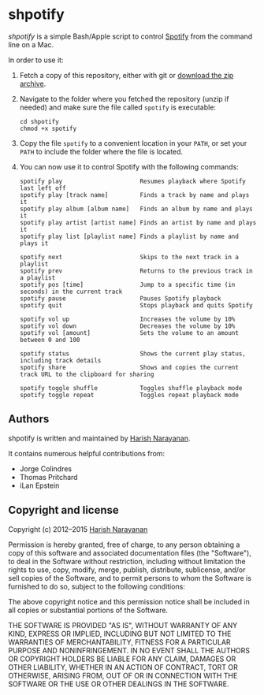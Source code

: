 # shpotify

*shpotify* is a simple Bash/Apple script to control
 [Spotify](https://www.spotify.com) from the command line on a Mac.

In order to use it:

1. Fetch a copy of this repository, either with git or [download the
   zip archive](https://github.com/hnarayanan/shpotify/archive/master.zip).

2. Navigate to the folder where you fetched the repository (unzip if
   needed) and make sure the file called `spotify` is executable:
   ````
   cd shpotify
   chmod +x spotify
   ````

3. Copy the file `spotify` to a convenient location in your `PATH`, or
   set your `PATH` to include the folder where the file is located.

4. You can now use it to control Spotify with the following commands:
   ````
   spotify play                      Resumes playback where Spotify last left off
   spotify play [track name]         Finds a track by name and plays it
   spotify play album [album name]   Finds an album by name and plays it
   spotify play artist [artist name] Finds an artist by name and plays it
   spotify play list [playlist name] Finds a playlist by name and plays it

   spotify next                      Skips to the next track in a playlist
   spotify prev                      Returns to the previous track in a playlist
   spotify pos [time]                Jump to a specific time (in seconds) in the current track
   spotify pause                     Pauses Spotify playback
   spotify quit                      Stops playback and quits Spotify

   spotify vol up                    Increases the volume by 10%
   spotify vol down                  Decreases the volume by 10%
   spotify vol [amount]              Sets the volume to an amount between 0 and 100

   spotify status                    Shows the current play status, including track details
   spotify share                     Shows and copies the current track URL to the clipboard for sharing

   spotify toggle shuffle            Toggles shuffle playback mode
   spotify toggle repeat             Toggles repeat playback mode
   ````

## Authors

shpotify is written and maintained by [Harish
Narayanan](https://harishnarayanan.org).

It contains numerous helpful contributions from:

* Jorge Colindres
* Thomas Pritchard
* iLan Epstein

## Copyright and license

Copyright (c) 2012–2015 [Harish Narayanan](https://harishnarayanan.org)

Permission is hereby granted, free of charge, to any person obtaining a copy
of this software and associated documentation files (the "Software"), to deal
in the Software without restriction, including without limitation the rights
to use, copy, modify, merge, publish, distribute, sublicense, and/or sell
copies of the Software, and to permit persons to whom the Software is
furnished to do so, subject to the following conditions:

The above copyright notice and this permission notice shall be included in
all copies or substantial portions of the Software.

THE SOFTWARE IS PROVIDED "AS IS", WITHOUT WARRANTY OF ANY KIND, EXPRESS OR
IMPLIED, INCLUDING BUT NOT LIMITED TO THE WARRANTIES OF MERCHANTABILITY,
FITNESS FOR A PARTICULAR PURPOSE AND NONINFRINGEMENT. IN NO EVENT SHALL THE
AUTHORS OR COPYRIGHT HOLDERS BE LIABLE FOR ANY CLAIM, DAMAGES OR OTHER
LIABILITY, WHETHER IN AN ACTION OF CONTRACT, TORT OR OTHERWISE, ARISING FROM,
OUT OF OR IN CONNECTION WITH THE SOFTWARE OR THE USE OR OTHER DEALINGS IN
THE SOFTWARE.
